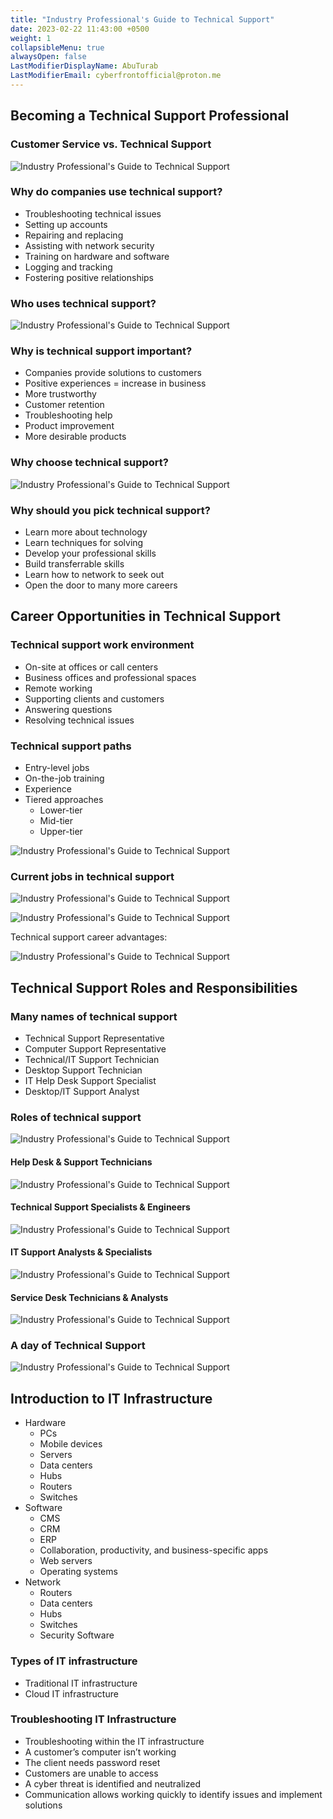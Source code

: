 ```yaml
---
title: "Industry Professional's Guide to Technical Support"
date: 2023-02-22 11:43:00 +0500
weight: 1
collapsibleMenu: true
alwaysOpen: false
LastModifierDisplayName: AbuTurab
LastModifierEmail: cyberfrontofficial@proton.me
---
```



## **Becoming a Technical Support Professional**

### Customer Service vs. Technical Support
  
![Industry Professional's Guide to Technical Support](/notes/ibm-it-support/Industry%20Professionals%20Guide%20to%20Technical%20Support.webp)

### Why do companies use technical support?

- Troubleshooting technical issues
- Setting up accounts
- Repairing and replacing
- Assisting with network security
- Training on hardware and software
- Logging and tracking
- Fostering positive relationships

### Who uses technical support?
  
![Industry Professional's Guide to Technical Support](/notes/ibm-it-support/Industry%20Professionals%20Guide%20to%20Technical%20Support-1.webp)

### Why is technical support important?

- Companies provide solutions to customers
- Positive experiences = increase in business
- More trustworthy
- Customer retention
- Troubleshooting help
- Product improvement
- More desirable products

### Why choose technical support?
  
![Industry Professional's Guide to Technical Support](/notes/ibm-it-support/Industry%20Professionals%20Guide%20to%20Technical%20Support-2.webp)

### Why should you pick technical support?

- Learn more about technology
- Learn techniques for solving
- Develop your professional skills
- Build transferrable skills
- Learn how to network to seek out
- Open the door to many more careers

## **Career Opportunities in Technical Support**

### Technical support work environment

- On-site at offices or call centers
- Business offices and professional spaces
- Remote working
- Supporting clients and customers
- Answering questions
- Resolving technical issues

### Technical support paths

- Entry-level jobs
- On-the-job training
- Experience
- Tiered approaches
	- Lower-tier
	- Mid-tier
	- Upper-tier

![Industry Professional's Guide to Technical Support](/notes/ibm-it-support/Industry%20Professionals%20Guide%20to%20Technical%20Support-3.webp)

### Current jobs in technical support
  
![Industry Professional's Guide to Technical Support](/notes/ibm-it-support/Industry%20Professionals%20Guide%20to%20Technical%20Support-4.webp)
  
![Industry Professional's Guide to Technical Support](/notes/ibm-it-support/Industry%20Professionals%20Guide%20to%20Technical%20Support-5.webp)
  
Technical support career advantages:

![Industry Professional's Guide to Technical Support](/notes/ibm-it-support/Industry%20Professionals%20Guide%20to%20Technical%20Support-6.webp)

## **Technical Support Roles and Responsibilities**

### Many names of technical support

- Technical Support Representative
- Computer Support Representative
- Technical/IT Support Technician
- Desktop Support Technician
- IT Help Desk Support Specialist
- Desktop/IT Support Analyst

### **Roles of technical support**
  
![Industry Professional's Guide to Technical Support](/notes/ibm-it-support/Industry%20Professionals%20Guide%20to%20Technical%20Support-7.webp)

#### Help Desk & Support Technicians
  
![Industry Professional's Guide to Technical Support](/notes/ibm-it-support/Industry%20Professionals%20Guide%20to%20Technical%20Support-8.webp)

#### Technical Support Specialists & Engineers
  
![Industry Professional's Guide to Technical Support](/notes/ibm-it-support/Industry%20Professionals%20Guide%20to%20Technical%20Support-9.webp)

#### IT Support Analysts & Specialists
  
![Industry Professional's Guide to Technical Support](/notes/ibm-it-support/Industry%20Professionals%20Guide%20to%20Technical%20Support-10.webp)

#### Service Desk Technicians & Analysts
  
![Industry Professional's Guide to Technical Support](/notes/ibm-it-support/Industry%20Professionals%20Guide%20to%20Technical%20Support-11.webp)

### A day of Technical Support
  
  ![Industry Professional's Guide to Technical Support](/notes/ibm-it-support/Industry%20Professionals%20Guide%20to%20Technical%20Support-12.webp)

## **Introduction to IT Infrastructure**

- Hardware
	- PCs
	- Mobile devices
	- Servers
	- Data centers
	- Hubs
	- Routers
	- Switches
- Software
	- CMS
	- CRM
	- ERP
	- Collaboration, productivity, and business-specific apps
	- Web servers
	- Operating systems
- Network
	- Routers
	- Data centers
	- Hubs
	- Switches
	- Security Software

### Types of IT infrastructure

- Traditional IT infrastructure
- Cloud IT infrastructure

### Troubleshooting IT Infrastructure

- Troubleshooting within the IT infrastructure
- A customer’s computer isn’t working
- The client needs password reset
- Customers are unable to access
- A cyber threat is identified and neutralized
- Communication allows working quickly to identify issues and implement solutions
